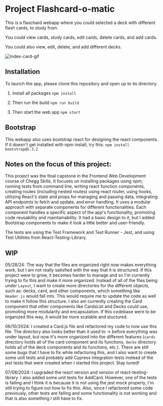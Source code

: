 # Project Flashcard-o-matic

This is a flaschard webapp where you could selected a deck with different flash cards, to study from.

You could view cards, study cards, edit cards, delete cards, and add cards.

You could also view, edit, delete, and add different decks.

![index-card-gif](build/flashcards.gif)

## Installation
To launch the app, please clone this repository and open up to its directory.

1. Install all packages
```npm install```

2. Then run the build
```npm run build```

3. Then start the web app
```npm start```

## Bootstrap
This webapp also uses bootstrap react for designing the react components. If it doesn't get installed with npm install, try this:
```npm install bootstrap@5.3.2```

## Notes on the focus of this project:
This project was the final capstone in the Frontend Web Development course of Chegg Skills. It focuses on installing packages using npm, running tests from command line, writing react function components, creating routes (including nested routes) using react router, using hooks, utilizing React's state and props for managing and passing data, integrating API endpoints to fetch and update, and error handling. It uses a modular approach with separate components for different functionalities. Each component handles a specific aspect of the app's functionality, promoting code reusability and maintainability. It had a basic design to it, but I added Bootstrap components to make it look a little better and user-friendly.

The tests are using the Test Framework and Test Runner - Jest, and using Test Utilities from React-Testing-Library.

## WIP
05/28/24: The way that the files are organized right now makes everything work, but I am not really satisfied with the way that it is structured. If this project were to grow, it becomes harder to manage and so I'm currently trying to fix this and make it more organized. Instead of all of the files being under `Layout`, I want to create more directories for the different objects, such as: decks, card, and other components, which something like `Header.js` would fall into. This would require me to update the code as well to make it follow this structure. I also am currently creating the Card component that other components like CardsList and Decks could use, promoting more modularity and encapsulation. If this codebase were to be organized this way, it would be more scalable and stuctured.

06/10/2024: I created a Card.js file and refactored my code to now use this file. The directory also looks better than it used to -> before everything was under layout, but now it's more organized into the different features (`cards` directory holds all of the card component and its functions, `decks` directory holds all of the deck components and its functions, etc.). There are still some bugs that I have to fix while refactoring this, and I also want to create some unit tests and probably add Cypress integration tests instead of the jest tests that were created when I started this project. Stay tuned!

07/08/2024: I upgraded the react version and version of react-testing-library. I also added some unit tests for AddCard. However, one of the tests is failing and I think it is because it is not using the jest mock properly, I'm still trying to figure out how to fix this. Also, since I refactored some code previously, other tests are failing and some functionality is not working and that is also something I still have to fix.

